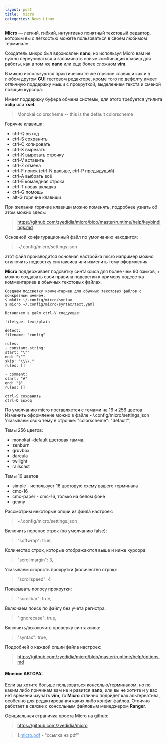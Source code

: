 ```yaml
---
layout: post
title:  micro
categories: News Linux
---
```


<style>
    .blu { color: #468be1; }
</style>

**Micro** — легкий, гибкий, интуитивно понятный текстовый редактор, которым вы с лёгкостью можете 
пользоваться в своём любимом терминале.

Создатель микро был вдохновлен **nano**, но используя 
Micro вам не нужно переучиваться и запоминать новые комбинации клавиш для работы, как в том же 
**nano** или еще более сложном **vim**.

В микро используются практически те же горячие клавиши как 
и в 
 любом другом **GUI** тестовом редакторе, кроме того по дефолту имеет отличную поддержку мыши с 
прокруткой, выделением текста и сменой позиции курсора.

Имеет поддержку буфера обмена системы, 
для этого требуется утилита **xclip** или **xsel**.

>Monokai colorscheme -- this is the default colorscheme

Горячие клавиши:

- ctrl-Q выход
- ctrl-S сохранить
- ctrl-С копировать
- ctrl-X вырезать
- ctrl-K вырезать строчку
- ctrl-V вставить
- ctrl-Z отмена
- ctrl-F поиск (ctrl-N дальше, ctrl-P предыдущий)
- ctrl-A выбрать всё
- ctrl-E командная строка
- ctrl-T новая вкладка
- ctrl-G помощь
- alt-G горячие клавиши

При желании горячие клавиши можно поменять, подробнее узнать об этом можно здесь: 

>https://github.com/zyedidia/micro/blob/master/runtime/help/keybindings.md

Основной конфигурационный файл по умолчанию находится:

>~/.config/micro/settings.json 

  этот файл производится основная настройка micro например можно отключить подсветку синтаксиса 
  или изменить тему оформления

**Micro** поддерживает подсветку синтаксиса для более чем 90 языков, + можно создавать свои правила 
подсветки к примеру подсветка комментариев в обычных текстовых файлах.

    Создаём подсветку комментариев для обычных текстовых файлов с конкретным именем:
    $ mkdir ~/.config/micro/syntax
    $ micro ~/.config/micro/syntax/text.yaml

    Вставляем в файл ctrl-V следующее:

    filetype: text/plain

    detect:
    filename: "config"

    rules:
    - constant.string:
    start: "\""
    end: "\""
    skip: "\\\\."
    rules: []

    - comment:
    start: "#"
    end: "$"
    rules: []

    ctrl-S сохранить
    ctrl-Q выход

По умолчанию micro поставляется с темами на 16 и 256 цветов
Изменить оформление можно в файле ~/.config/micro/settings.json
Указываем свою тему в строчке: "colorscheme": "default",

Темы 256 цветов:

- monokai -default цветовая гамма.
- zenburn
- gruvbox
- darcula
- twilight
- railscast

Темы 16 цветов

- simple - использует 16 цветовую схему вашего терминала
- cmc-16
- cmc-paper - cmc-16, только на белом фоне
- geany

Рассмотрим некоторые опции из файла настроек:

>~/.config/micro/settings.json

Включить перенос строк (по умолчанию false):

>"softwrap": true,

Количество строк, которые отображаются выше и ниже курсора:

>"scrollmargin": 3,

Указываем скорость прокрутки (количество строк):

>"scrollspeed": 4

Показывать полосу прокрутки:

>"scrollbar": true,

Включаем поиск по файлу без учета регистра:

>"ignorecase": true,

Включить/выключить проверку синтаксиса:

>"syntax": true,

Подробней о каждой опции файла настроек:

>https://github.com/zyedidia/micro/blob/master/runtime/help/options.md

#### Мнение АВТОРА:

 Если вы хотите больше пользоваться консолью/терминалом, но по каким либо причинам вам не 
 н равится **nano**, или вы не хотите и у вас нет времени изучать **vim**, то **Micro** отлично 
  подойдет как альтернатива, особенно для редактирования каких либо конфиг файлов. Отлично 
 работает в связке с консольным файловым менеджером **Ranger**.

Официальная страничка проeта Micro на github: 

>https://github.com/zyedidia/micro


>1.<a class="blu" href="https://disk.yandex.ru/i/gOutwyU7u6ObgQ" target="_blank">micro.pdf</a> - 
> "ссылка на pdf" 

